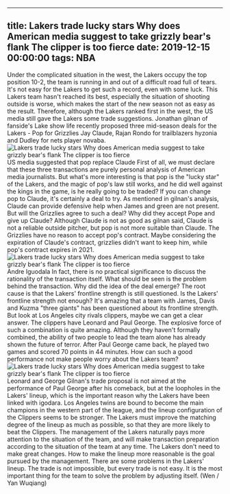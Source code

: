 
---
title: Lakers trade lucky stars Why does American media suggest to take grizzly bear's flank The clipper is too fierce
date: 2019-12-15 00:00:00
tags:  NBA
---
Under the complicated situation in the west, the Lakers occupy the top position 10-2, the team is running in and out of a difficult road full of tears. It's not easy for the Lakers to get such a record, even with some luck. This Lakers team hasn't reached its best, especially the situation of shooting outside is worse, which makes the start of the new season not as easy as the result.
Therefore, although the Lakers ranked first in the west, the US media still gave the Lakers some trade suggestions. Jonathan gilnan of fanside's Lake show life recently proposed three mid-season deals for the Lakers - Pop for Grizzlies Jay Claude, Rajan Rondo for trailblazers hyzonia and Dudley for nets player novaba.
![Lakers trade lucky stars Why does American media suggest to take grizzly bear's flank The clipper is too fierce](0b32ad290b5c4492ad6619fce1d61836.jpg)
US media suggested that pop replace Claude
First of all, we must declare that these three transactions are purely personal analysis of American media journalists.
But what's more interesting is that pop is the "lucky star" of the Lakers, and the magic of pop's law still works, and he did well against the kings in the game, is he really going to be traded? If you can change pop to Claude, it's certainly a deal to try. As mentioned in gilnan's analysis, Claude can provide defensive help when James and green are not present.
But will the Grizzlies agree to such a deal? Why did they accept Pope and give up Claude? Although Claude is not as good as gilnan said, Claude is not a reliable outside pitcher, but pop is not more suitable than Claude. The Grizzlies have no reason to accept pop's contract. Maybe considering the expiration of Claude's contract, grizzlies didn't want to keep him, while pop's contract expires in 2021.
![Lakers trade lucky stars Why does American media suggest to take grizzly bear's flank The clipper is too fierce](3939768f9bcd41299f333102eb8fa172.jpg)
Andre Iguodala
In fact, there is no practical significance to discuss the rationality of the transaction itself. What should be seen is the problem behind the transaction.
Why did the idea of the deal emerge? The root cause is that the Lakers' frontline strength is still questioned. Is the Lakers' frontline strength not enough? It's amazing that a team with James, Davis and Kuzma "three giants" has been questioned about its frontline strength. But look at Los Angeles city rivals clippers, maybe we can get a clear answer.
The clippers have Leonard and Paul George. The explosive force of such a combination is quite amazing. Although they haven't formally combined, the ability of two people to lead the team alone has already shown the future of terror. After Paul George came back, he played two games and scored 70 points in 44 minutes. How can such a good performance not make people worry about the Lakers team?
![Lakers trade lucky stars Why does American media suggest to take grizzly bear's flank The clipper is too fierce](2ab7a4dd67334c0e8315ba3e55efdd71.jpg)
Leonard and George
Gilnan's trade proposal is not aimed at the performance of Paul George after his comeback, but at the loopholes in the Lakers' lineup, which is the important reason why the Lakers have been linked with igodara. Los Angeles twins are bound to become the main champions in the western part of the league, and the lineup configuration of the Clippers seems to be stronger. The Lakers must improve the matching degree of the lineup as much as possible, so that they are more likely to beat the Clippers.
The management of the Lakers naturally pays more attention to the situation of the team, and will make transaction preparation according to the situation of the team at any time. The Lakers don't need to make great changes. How to make the lineup more reasonable is the goal pursued by the management. There are some problems in the Lakers' lineup. The trade is not impossible, but every trade is not easy. It is the most important thing for the team to solve the problem by adjusting itself.
(Wen / Yan Wuqiang)